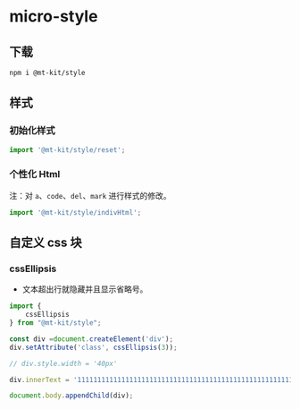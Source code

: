 # micro-style

## 下载

```bash
npm i @mt-kit/style
```

## 样式

### 初始化样式

```ts
import '@mt-kit/style/reset';
```

### 个性化 Html

注：对 `a`、`code`、`del`、`mark` 进行样式的修改。

```ts
import '@mt-kit/style/indivHtml';
```

## 自定义 css 块

### cssEllipsis

- 文本超出行就隐藏并且显示省略号。

```js
import {
    cssEllipsis
} from "@mt-kit/style";

const div =document.createElement('div');
div.setAttribute('class', cssEllipsis(3));

// div.style.width = '40px'

div.innerText = '11111111111111111111111111111111111111111111111111111111111111111111'

document.body.appendChild(div);
```
